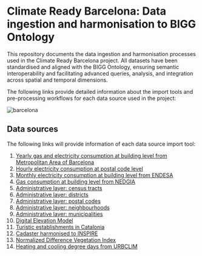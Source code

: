 # Climate Ready Barcelona: Data ingestion and harmonisation to BIGG Ontology

This repository documents the data ingestion and harmonisation processes used in the Climate Ready Barcelona project. All datasets have been standardised and aligned with the BIGG Ontology, ensuring semantic interoperability and facilitating advanced queries, analysis, and integration across spatial and temporal dimensions.

The following links provide detailed information about the import tools and pre-processing workflows for each data source used in the project:

![barcelona](../../resources/barcelona.png)

## Data sources

The following links will provide information of each data source import tool:

1. [Yearly gas and electricity consumption at building level from Metropolitan Area of Barcelona](sources/AMB_consumptions/README.md)
2. [Hourly electricity consumption at postal code level](sources/datadis/README.md)
3. [Monthly electricity consumption at building level from ENDESA](sources/Endesa/README.md)
4. [Gas consumption at building level from NEDGIA](sources/Nedgia/README.md)
5. [Administrative layer: census tracts](sources/census_tracts/README.md)
6. [Administrative layer: districts](sources/Districts/README.md)
7. [Administrative layer: postal codes](sources/postal_codes/README.md)
8. [Administrative layer: neighbourhoods](sources/neighbourhoods/README.md)
9. [Administrative layer: municipalities](sources/Municipalities/README.md)
10. [Digital Elevation Model](sources/EMG/README.md)
11. [Turistic establishments in Catalonia](sources/HUTS/README.md)
12. [Cadaster harmonised to INSPIRE](sources/Inspire/README.md)
13. [Normalized Difference Vegetation Index](sources/NDVI/README.md)
14. [Heating and cooling degree days from URBCLIM](sources/UrbClim/README.md)

